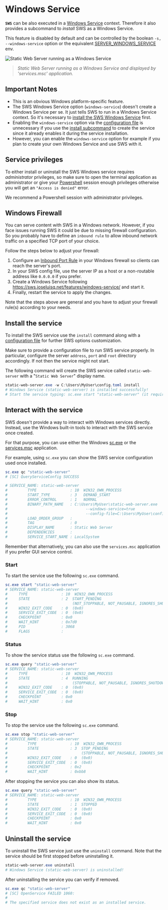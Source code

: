 # Windows Service

**`SWS`** can be also executed in a [Windows Service](https://docs.microsoft.com/en-us/previous-versions/windows/it-pro/windows-server-2003/cc783643(v=ws.10)) context. Therefore it also provides a subcommand to *install* SWS as a Windows Service.

This feature is disabled by default and can be controlled by the boolean `-s, --windows-service` option or the equivalent [SERVER_WINDOWS_SERVICE](./../configuration/environment-variables.md#server_windows_service) env.

![Static Web Server running as a Windows Service](https://user-images.githubusercontent.com/1700322/169807572-d62a7bab-b596-4597-85f7-31a7c02aeefe.png)
> _Static Web Server running as a Windows Service and displayed by 'services.msc' application._

## Important Notes

- This is an obvious Windows platform-specific feature.
- The SWS Windows Service option (`windows-service`) doesn't create a Windows Service per se. It just tells SWS to run in a Windows Service context. So it's necessary to [install the SWS Windows Service](#install-the-service) first.
- Enabling the `windows-service` option via the [configuration file](../configuration/config-file.md) is unnecessary if you use the [install subcommand](#install-the-service) to create the service since it already enables it during the service installation.
- However, you can enable the `windows-service` option for example if you plan to create your own Windows Service and use SWS with it.

## Service privileges

To either install or uninstall the SWS Windows service requires *administrator* privileges, so make sure to open the terminal application as administrator or give your [Powershell](https://docs.microsoft.com/en-us/powershell/scripting/overview?view=powershell-7.2) session enough privileges otherwise you will get an `"Access is denied"` error.

We recommend a Powershell session with administrator privileges.

## Windows Firewall

You can serve content with SWS in a Windows network. However, if you face issues running SWS it could be due to missing firewall configuration. So you probably have to define an `inbound rule` to allow inbound network traffic on a specified TCP port of your choice.

Follow the steps below to adjust your firewall:

1. Configure an [Inbound Port Rule](https://docs.microsoft.com/en-us/windows/security/threat-protection/windows-firewall/create-an-inbound-port-rule) in your Windows firewall so clients can reach the server's port.
2. In your SWS config file, use the server IP as a host or a non-routable address like `0.0.0.0` if you prefer.
3. Create a Windows Service following https://sws.joseluisq.net/features/windows-service/ and start it.
4. Finally, restart the service to apply the changes.

Note that the steps above are general and you have to adjust your firewall rule(s) according to your needs.

## Install the service

To install the SWS service use the `install` command along with a [configuration file](../configuration/config-file.md) for further SWS options customization.

Make sure to provide a configuration file to run SWS service properly. In particular, configure the server `address`, `port` and `root` directory accordingly.
If not then the service might not start.

The following command will create the SWS service called `static-web-server` with a "`Static Web Server`" display name.

```powershell
static-web-server.exe -w C:\Users\MyUser\config.toml install
# Windows Service (static-web-server) is installed successfully!
# Start the service typing: sc.exe start "static-web-server" (it requires administrator privileges) or using the 'services.msc' application.
``` 

## Interact with the service

SWS doesn't provide a way to interact with Windows services directly. Instead, use the Windows built-in tools to interact with the SWS service once created.

For that purpose, you can use either the Windows [sc.exe](https://docs.microsoft.com/en-us/windows/win32/services/configuring-a-service-using-sc) or the [services.msc](https://docs.microsoft.com/en-us/windows/win32/services/services) application.

For example, using `sc.exe` you can show the SWS service configuration used once installed.

```powershell
sc.exe qc "static-web-server"
# [SC] QueryServiceConfig SUCCESS

# SERVICE_NAME: static-web-server
#         TYPE               : 10  WIN32_OWN_PROCESS
#         START_TYPE         : 3   DEMAND_START
#         ERROR_CONTROL      : 1   NORMAL
#         BINARY_PATH_NAME   : C:\Users\MyUser\static-web-server.exe 
#                                   --windows-service=true 
#                                   --config-file=C:\Users\MyUser\config.toml
#         LOAD_ORDER_GROUP   :
#         TAG                : 0
#         DISPLAY_NAME       : Static Web Server
#         DEPENDENCIES       :
#         SERVICE_START_NAME : LocalSystem
```

Remember that alternatively, you can also use the `services.msc` application if you prefer GUI service control.

### Start

To start the service use the following `sc.exe` command.

```powershell
sc.exe start "static-web-server"
# SERVICE_NAME: static-web-server
#     TYPE               : 10  WIN32_OWN_PROCESS
#     STATE              : 2  START_PENDING
#                             (NOT_STOPPABLE, NOT_PAUSABLE, IGNORES_SHUTDOWN)
#     WIN32_EXIT_CODE    : 0  (0x0)
#     SERVICE_EXIT_CODE  : 0  (0x0)
#     CHECKPOINT         : 0x0
#     WAIT_HINT          : 0x7d0
#     PID                : 3068
#     FLAGS              :
```

### Status

To show the service status use the following `sc.exe` command.

```powershell
sc.exe query "static-web-server"
# SERVICE_NAME: static-web-server
#     TYPE               : 10  WIN32_OWN_PROCESS
#     STATE              : 4  RUNNING
#                             (STOPPABLE, NOT_PAUSABLE, IGNORES_SHUTDOWN)
#     WIN32_EXIT_CODE    : 0  (0x0)
#     SERVICE_EXIT_CODE  : 0  (0x0)
#     CHECKPOINT         : 0x0
#     WAIT_HINT          : 0x0
```

### Stop

To stop the service use the following `sc.exe` command.

```powershell
sc.exe stop "static-web-server"
# SERVICE_NAME: static-web-server
#         TYPE               : 10  WIN32_OWN_PROCESS
#         STATE              : 3  STOP_PENDING
#                                 (STOPPABLE, NOT_PAUSABLE, IGNORES_SHUTDOWN)
#         WIN32_EXIT_CODE    : 0  (0x0)
#         SERVICE_EXIT_CODE  : 0  (0x0)
#         CHECKPOINT         : 0x2
#         WAIT_HINT          : 0xbb8
```

After stopping the service you can also show its status.

```powershell
sc.exe query "static-web-server"
# SERVICE_NAME: static-web-server
#         TYPE               : 10  WIN32_OWN_PROCESS
#         STATE              : 1  STOPPED
#         WIN32_EXIT_CODE    : 0  (0x0)
#         SERVICE_EXIT_CODE  : 0  (0x0)
#         CHECKPOINT         : 0x0
#         WAIT_HINT          : 0x0
```

## Uninstall the service

To uninstall the SWS service just use the `uninstall` command. Note that the service should be first stopped before uninstalling it.

```powershell
static-web-server.exe uninstall
# Windows Service (static-web-server) is uninstalled!
```

After uninstalling the service you can verify if removed.

```powershell
sc.exe qc "static-web-server"
# [SC] OpenService FAILED 1060:
#
# The specified service does not exist as an installed service.
```
